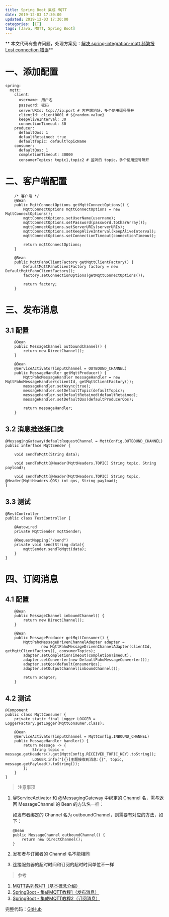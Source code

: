 ```yaml
---
title: Spring Boot 集成 MQTT
date: 2019-12-03 17:30:00
updated: 2019-12-03 17:30:00
categories: [IT]
tags: [Java, MQTT, Spring Boot]
---
```


** 本文代码有些许问题，处理方案见：[解决 spring-integration-mqtt 频繁报 Lost connection 错误](https://www.cnblogs.com/victorbu/p/12986000.html)**

# 一、添加配置

```
spring:
  mqtt:
    client:
      username: 用户名
      password: 密码
      serverURIs: tcp://ip:port # 客户端地址，多个使用逗号隔开
      clientId: client0001 # ${random.value}
      keepAliveInterval: 30
      connectionTimeout: 30
    producer:
      defaultQos: 1
      defaultRetained: true
      defaultTopic: defaultTopicName
    consumer:
      defaultQos: 1
      completionTimeout: 30000
      consumerTopics: topic1,topic2 # 监听的 topic，多个使用逗号隔开
```

# 二、客户端配置

```
    /* 客户端 */
    @Bean
    public MqttConnectOptions getMqttConnectOptions() {
        MqttConnectOptions mqttConnectOptions = new MqttConnectOptions();
        mqttConnectOptions.setUserName(username);
        mqttConnectOptions.setPassword(password.toCharArray());
        mqttConnectOptions.setServerURIs(serverURIs);
        mqttConnectOptions.setKeepAliveInterval(keepAliveInterval);
        mqttConnectOptions.setConnectionTimeout(connectionTimeout);

        return mqttConnectOptions;
    }

    @Bean
    public MqttPahoClientFactory getMqttClientFactory() {
        DefaultMqttPahoClientFactory factory = new DefaultMqttPahoClientFactory();
        factory.setConnectionOptions(getMqttConnectOptions());

        return factory;
    }
```

# 三、发布消息

## 3.1 配置

```
    @Bean
    public MessageChannel outboundChannel() {
        return new DirectChannel();
    }

    @Bean
    @ServiceActivator(inputChannel = OUTBOUND_CHANNEL)
    public MessageHandler getMqttProducer() {
        MqttPahoMessageHandler messageHandler = new MqttPahoMessageHandler(clientId, getMqttClientFactory());
        messageHandler.setAsync(true);
        messageHandler.setDefaultTopic(defaultTopic);
        messageHandler.setDefaultRetained(defaultRetained);
        messageHandler.setDefaultQos(defaultProducerQos);

        return messageHandler;
    }
```

## 3.2 消息推送接口类

```
@MessagingGateway(defaultRequestChannel = MqttConfig.OUTBOUND_CHANNEL)
public interface MqttSender {

    void sendToMqtt(String data);

    void sendToMqtt(@Header(MqttHeaders.TOPIC) String topic, String payload);

    void sendToMqtt(@Header(MqttHeaders.TOPIC) String topic, @Header(MqttHeaders.QOS) int qos, String payload);
}
```

## 3.3 测试

```
@RestController
public class TestController {

    @Autowired
    private MqttSender mqttSender;

    @RequestMapping("/send")
    private void send(String data){
        mqttSender.sendToMqtt(data);
    }
}
```

# 四、订阅消息

## 4.1 配置

```
    @Bean
    public MessageChannel inboundChannel() {
        return new DirectChannel();
    }

    @Bean
    public MessageProducer getMqttConsumer() {
        MqttPahoMessageDrivenChannelAdapter adapter =
                new MqttPahoMessageDrivenChannelAdapter(clientId, getMqttClientFactory(), consumerTopics);
        adapter.setCompletionTimeout(completionTimeout);
        adapter.setConverter(new DefaultPahoMessageConverter());
        adapter.setQos(defaultConsumerQos);
        adapter.setOutputChannel(inboundChannel());

        return adapter;
    }
```

## 4.2 测试

```
@Component
public class MqttConsumer {
    private static final Logger LOGGER = LoggerFactory.getLogger(MqttConsumer.class);

    @Bean
    @ServiceActivator(inputChannel = MqttConfig.INBOUND_CHANNEL)
    public MessageHandler handler() {
        return message -> {
            String topic = message.getHeaders().get(MqttConfig.RECEIVED_TOPIC_KEY).toString();
            LOGGER.info("[{}]主题接收到消息:{}", topic, message.getPayload().toString());
        };
    }
}
```


> 注意事项

1. @ServiceActivator 和 @MessagingGateway 中绑定的 Channel 名，需与返回 MessageChannel 的 Bean 的方法名一样：

	如发布者绑定的 Channel 名为 outboundChannel，则需要有对应的方法，如下：

	```
	@Bean
	public MessageChannel outboundChannel() {
		return new DirectChannel();
	}
	```
1. 发布者与订阅者的 Channel 名不能相同
1. 连接服务器的超时时间和订阅的超时时间单位不一样

> 参考

1. [MQTT系列教程1（基本概念介绍）](https://www.hangge.com/blog/cache/detail_2347.html)
1. [SpringBoot - 集成MQTT教程1（发布消息）](https://www.hangge.com/blog/cache/detail_2610.html)
1. [SpringBoot - 集成MQTT教程2（订阅消息）](https://www.hangge.com/blog/cache/detail_2611.html)


完整代码：[GitHub](https://github.com/VictorBu/code-snippet/tree/master/java/spring-boog-mqtt)